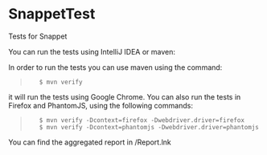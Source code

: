 # SnappetTest
Tests for Snappet

You can run the tests using IntelliJ IDEA or maven:

In order to run the tests you can use maven using the command:
>        $ mvn verify 
it will run the tests using Google Chrome.
You can also run the tests in Firefox and PhantomJS, using the following commands:
>        $ mvn verify -Dcontext=firefox -Dwebdriver.driver=firefox
>        $ mvn verify -Dcontext=phantomjs -Dwebdriver.driver=phantomjs
        
You can find the aggregated report in /Report.lnk  
